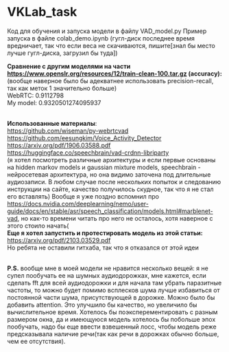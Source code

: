 # VKLab_task

Код для обучения и запуска модели в файлу VAD_model.py
Пример запуска в файле colab_demo.ipynb
(гугл-диск последнее время вредничает, так что если веса не скачиваются, пишите[знал бы место лучше гугл-диска, загрузил бы туда])

<b>Сравнение с другим моделями на части https://www.openslr.org/resources/12/train-clean-100.tar.gz (accuracy):</b>
<br>(вообще наверное было бы адекватнее использовать precision-recall, так как меток 1 значительно больше)
<br>WebRTC: 0.9112798
<br>My model: 0.9320501274095937

<br><b>Использованные материалы</b>:
<br>https://github.com/wiseman/py-webrtcvad
<br>https://github.com/eesungkim/Voice_Activity_Detector
<br>https://arxiv.org/pdf/1906.03588.pdf
<br>https://huggingface.co/speechbrain/vad-crdnn-libriparty
<br>(я хотел посмотреть различные архитектуры и если первые основаны на hidden markov models и gaussian mixture models, speechbrain - нейросетевая архитектура, но она видимо заточена под длительные аудиозаписи. В любом случае после нескольких попыток и следованию инструкции на сайте, качество получилось скудное, так что я не стал его вставлять)
Вообще я уже поздно вспомнил про https://docs.nvidia.com/deeplearning/nemo/user-guide/docs/en/stable/asr/speech_classification/models.html#marblenet-vad, но как-то времени читать про него не осталось, хотя наверное с этого стоило начать(
<br><b>Еще я хотел запустить и протестировать модель из этой статьи:</b>
<br>https://arxiv.org/pdf/2103.03529.pdf
<br>Но ребята не оставили гитхаба, так что я отказался от этой идеи

<br><b>P.S.</b> вообще мне в моей модели не нравится несколько вещей: я не супел пообучать ее на шумных аудиодорожках, мне кажется, если сделать fft для всей аудиодорожки и для начала там убрать паразитные частоты, то можно будет помимо всплесков шума лучше избавиться от постоянной части шума, присутствующей в дорожке. Можно было бы добавить attention. Это улучшило бы качество, но увеличило бы вычислительное время. Хотелось бы поэксперементировать с разным размером окна, да и имеющуюся модель хотелось бы побольше эпох пообучать, надо бы еще ввести взвешенный лосс, чтобы модель реже предсказывала наличие речи(так как речи в дорожках обычно больше, чем ее отсутствия).

